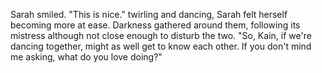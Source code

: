 Sarah smiled. "This is nice." twirling and dancing, Sarah felt herself becoming more at ease. Darkness gathered around them, following its mistress although not close enough to disturb the two. "So, Kain, if we're dancing together, might as well get to know each other. If you don't mind me asking, what do you love doing?"